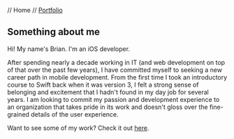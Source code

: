 // Home // [Portfolio](portfolio.md)

## Something about me

Hi! My name's Brian. I'm an iOS developer.

After spending nearly a decade working in IT (and web development on top of that over the past few years), I have committed myself to seeking a new career path in mobile development. From the first time I took an introductory course to Swift back when it was version 3, I felt a strong sense of belonging and excitement that I hadn't found in my day job for several years. I am looking to commit my passion and development experience to an organization that takes pride in its work and doesn't gloss over the fine-grained details of the user experience.

Want to see some of my work? Check it out [here](portfolio.md).
